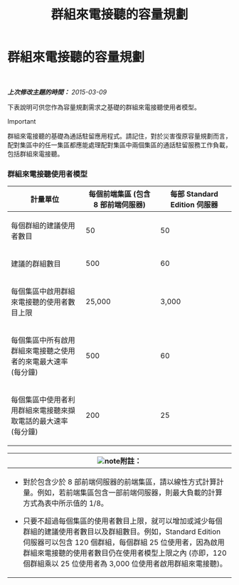 ﻿---
title: 群組來電接聽的容量規劃
TOCTitle: 群組來電接聽的容量規劃
ms:assetid: 0d654a19-6cf0-4118-903d-ec2c4e519253
ms:mtpsurl: https://technet.microsoft.com/zh-tw/library/JJ984297(v=OCS.15)
ms:contentKeyID: 52056051
ms.date: 08/10/2015
mtps_version: v=OCS.15
ms.translationtype: HT
---

# 群組來電接聽的容量規劃

 

_**上次修改主題的時間：** 2015-03-09_

下表說明可供您作為容量規劃需求之基礎的群組來電接聽使用者模型。

> [!IMPORTANT]  
> 群組來電接聽的基礎為通話駐留應用程式。請記住，對於災害復原容量規劃而言，配對集區中的任一集區都應能處理配對集區中兩個集區的通話駐留服務工作負載，包括群組來電接聽。



### 群組來電接聽使用者模型

<table>
<colgroup>
<col style="width: 33%" />
<col style="width: 33%" />
<col style="width: 33%" />
</colgroup>
<thead>
<tr class="header">
<th>計量單位</th>
<th>每個前端集區 (包含 8 部前端伺服器)</th>
<th>每部 Standard Edition 伺服器</th>
</tr>
</thead>
<tbody>
<tr class="odd">
<td><p>每個群組的建議使用者數目</p></td>
<td><p>50</p></td>
<td><p>50</p></td>
</tr>
<tr class="even">
<td><p>建議的群組數目</p></td>
<td><p>500</p></td>
<td><p>60</p></td>
</tr>
<tr class="odd">
<td><p>每個集區中啟用群組來電接聽的使用者數目上限</p></td>
<td><p>25,000</p></td>
<td><p>3,000</p></td>
</tr>
<tr class="even">
<td><p>每個集區中所有啟用群組來電接聽之使用者的來電最大速率 (每分鐘)</p></td>
<td><p>500</p></td>
<td><p>60</p></td>
</tr>
<tr class="odd">
<td><p>每個集區中使用者利用群組來電接聽來擷取電話的最大速率 (每分鐘)</p></td>
<td><p>200</p></td>
<td><p>25</p></td>
</tr>
</tbody>
</table>


<table>
<colgroup>
<col style="width: 100%" />
</colgroup>
<thead>
<tr class="header">
<th><img src="images/Gg398811.note(OCS.15).gif" title="note" alt="note" />附註：</th>
</tr>
</thead>
<tbody>
<tr class="odd">
<td><ul>
<li><p>對於包含少於 8 部前端伺服器的前端集區，請以線性方式計算計量。例如，若前端集區包含一部前端伺服器，則最大負載的計算方式為表中所示值的 1/8。</p></li>
<li><p>只要不超過每個集區的使用者數目上限，就可以增加或減少每個群組的建議使用者數目以及群組數目。例如，Standard Edition 伺服器可以包含 120 個群組，每個群組 25 位使用者，因為啟用群組來電接聽的使用者數目仍在使用者模型上限之內 (亦即，120 個群組乘以 25 位使用者為 3,000 位使用者啟用群組來電接聽)。</p></li>
</ul></td>
</tr>
</tbody>
</table>

